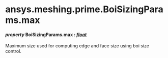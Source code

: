 <a id="ansys-meshing-prime-boisizingparams-max"></a>

# ansys.meshing.prime.BoiSizingParams.max

<a id="ansys.meshing.prime.BoiSizingParams.max"></a>

#### *property* BoiSizingParams.max *: [float](https://docs.python.org/3.11/library/functions.html#float)*

Maximum size used for computing edge and face size using boi size control.

<!-- !! processed by numpydoc !! -->
